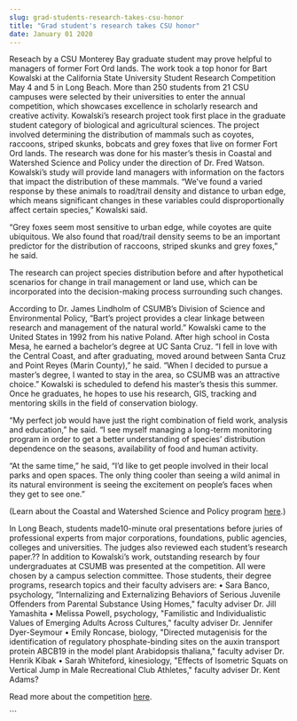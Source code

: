 ```yaml
---
slug: grad-students-research-takes-csu-honor
title: "Grad student's research takes CSU honor"
date: January 01 2020
---
```


 
<p>
  Reseach by a CSU Monterey Bay graduate student may prove helpful to managers
  of former Fort Ord lands. The work took a top honor for Bart Kowalski at the
  California State University Student Research Competition May 4 and 5 in Long
  Beach. More than 250 students from 21 CSU campuses were selected by their
  universities to enter the annual competition, which showcases excellence in
  scholarly research and creative activity. Kowalski’s research project took
  first place in the graduate student category of biological and agricultural
  sciences. The project involved determining the distribution of mammals such as
  coyotes, raccoons, striped skunks, bobcats and grey foxes that live on former
  Fort Ord lands. The research was done for his master’s thesis in Coastal and
  Watershed Science and Policy under the direction of Dr. Fred Watson.
  Kowalski’s study will provide land managers with information on the factors
  that impact the distribution of these mammals. “We've found a varied response
  by these animals to road/trail density and distance to urban edge, which means
  significant changes in these variables could disproportionally affect certain
  species,” Kowalski said.
</p>
<p>
  “Grey foxes seem most sensitive to urban edge, while coyotes are quite
  ubiquitous. We also found that road/trail density seems to be an important
  predictor for the distribution of raccoons, striped skunks and grey foxes,” he
  said.
</p>
<p>
  The research can project species distribution before and after hypothetical
  scenarios for change in trail management or land use, which can be
  incorporated into the decision-making process surrounding such changes.
</p>
<p>
  According to Dr. James Lindholm of CSUMB’s Division of Science and
  Environmental Policy, “Bart’s project provides a clear linkage between
  research and management of the natural world.” Kowalski came to the United
  States in 1992 from his native Poland. After high school in Costa Mesa, he
  earned a bachelor’s degree at UC Santa Cruz. “I fell in love with the Central
  Coast, and after graduating, moved around between Santa Cruz and Point Reyes
  (Marin County),” he said. “When I decided to pursue a master’s degree, I
  wanted to stay in the area, so CSUMB was an attractive choice.” Kowalski is
  scheduled to defend his master’s thesis this summer. Once he graduates, he
  hopes to use his research, GIS, tracking and mentoring skills in the field of
  conservation biology.
</p>
<p>
  “My perfect job would have just the right combination of field work, analysis
  and education,” he said. “I see myself managing a long-term monitoring program
  in order to get a better understanding of species’ distribution dependence on
  the seasons, availability of food and human activity.
</p>
<p>
  “At the same time,” he said, “I’d like to get people involved in their local
  parks and open spaces. The only thing cooler than seeing a wild animal in its
  natural environment is seeing the excitement on people’s faces when they get
  to see one.”
</p>
<p>
  (Learn about the Coastal and Watershed Science and Policy program
  <a href="https://sep.csumb.edu/cwsp/">here</a>.)
</p>
<p>
  In Long Beach, students made10-minute oral presentations before juries of
  professional experts from major corporations, foundations, public agencies,
  colleges and universities. The judges also reviewed each student’s research
  paper.?? In addition to Kowalski’s work, outstanding research by four
  undergraduates at CSUMB was presented at the competition. All were chosen by a
  campus selection committee. Those students, their degree programs, research
  topics and their faculty advisers are: • Sara Banco, psychology,
  “Internalizing and Externalizing Behaviors of Serious Juvenile Offenders from
  Parental Substance Using Homes," faculty adviser Dr. Jill Yamashita • Melissa
  Powell, psychology, "Familistic and Individualistic Values of Emerging Adults
  Across Cultures," faculty adviser Dr. Jennifer Dyer-Seymour • Emily Roncase,
  biology, "Directed mutagenisis for the identification of regulatory
  phosphate-binding sites on the auxin transport protein ABCB19 in the model
  plant Arabidopsis thaliana," faculty adviser Dr. Henrik Kibak • Sarah
  Whiteford, kinesiology, "Effects of Isometric Squats on Vertical Jump in Male
  Recreational Club Athletes," faculty adviser Dr. Kent Adams?
</p>
<p>
  Read more about the competition
  <a href="https://www.calstate.edu/pa/News/2012/Story/studentresearch.shtml"
    >here</a
  >.
</p>
<p></p>
```
